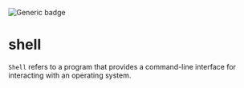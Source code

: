 ![Generic badge](https://img.shields.io/github/commit-activity/m/hissamshar/shell)

# shell

`Shell` refers to a program that provides a command-line interface for interacting with an operating system.
